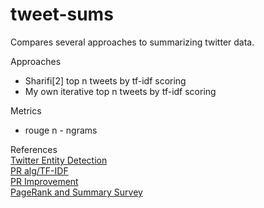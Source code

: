 tweet-sums
==========

Compares several approaches to summarizing twitter data.

Approaches
- Sharifi[2] top n tweets by tf-idf scoring  
- My own iterative top n tweets by tf-idf scoring

Metrics
- rouge n - ngrams

References  
[Twitter Entity Detection](http://www.aclweb.org/anthology/N/N13/N13-1122.pdf)  
[PR alg/TF-IDF](http://www.cs.uccs.edu/~jkalita/papers/2010/SharifiBeauxSocialcom2010.pdf)  
[PR Improvement](http://www.cs.uccs.edu/~jkalita/papers/2013/JuddJoelNAACL-HLT2013.pdf)  
[PageRank and Summary Survey](http://www.aclweb.org/anthology/W/W13/W13-11.pdf#page=30)
